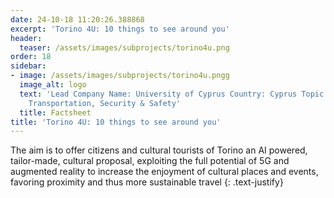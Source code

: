 ```yaml
---
date: 24-10-18 11:20:26.388868
excerpt: 'Torino 4U: 10 things to see around you'
header:
  teaser: /assets/images/subprojects/torino4u.png
order: 18
sidebar:
- image: /assets/images/subprojects/torino4u.pngg
  image_alt: logo
  text: 'Lead Company Name: University of Cyprus Country: Cyprus Topic: Infrastructure,
    Transportation, Security & Safety'
  title: Factsheet
title: 'Torino 4U: 10 things to see around you'
---
```

The aim is to offer citizens and cultural tourists of Torino an AI powered, tailor-made, cultural proposal, exploiting the full potential of 5G and augmented reality to increase the enjoyment of cultural places and events, favoring proximity and thus more sustainable travel
{: .text-justify}

